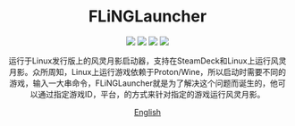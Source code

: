 <!--
 * @Author: SpenserCai
 * @Date: 2023-02-01 10:28:50
 * @version: 
 * @LastEditors: SpenserCai
 * @LastEditTime: 2023-02-01 11:25:07
 * @Description: file content
-->
<div align="center">

# FLiNGLauncher

<img src="https://img.shields.io/badge/Ubuntu-E95420?style=for-the-badge&logo=ubuntu&logoColor=white" />
<img src="https://img.shields.io/badge/Go-00ADD8?style=for-the-badge&logo=go&logoColor=white" /> 
<img src="https://img.shields.io/badge/Steam-000000?style=for-the-badge&logo=steam&logoColor=white" />
<img src="https://img.shields.io/badge/Epic%20Games-313131?style=for-the-badge&logo=Epic%20Games&logoColor=white" />


<!-- prettier-ignore-start -->
<!-- markdownlint-disable-next-line MD036 -->
运行于Linux发行版上的风灵月影启动器，支持在SteamDeck和Linux上运行风灵月影。众所周知，Linux上运行游戏依赖于Proton/Wine，所以启动时需要不同的游戏，输入一大串命令，FLiNGLauncher就是为了解决这个问题而诞生的，他可以通过指定游戏ID，平台，的方式来针对指定的游戏运行风灵月影。
<!-- prettier-ignore-end -->

</div>

<p align="center">
  <a href="./README_EN.md">English</a>
</p>
